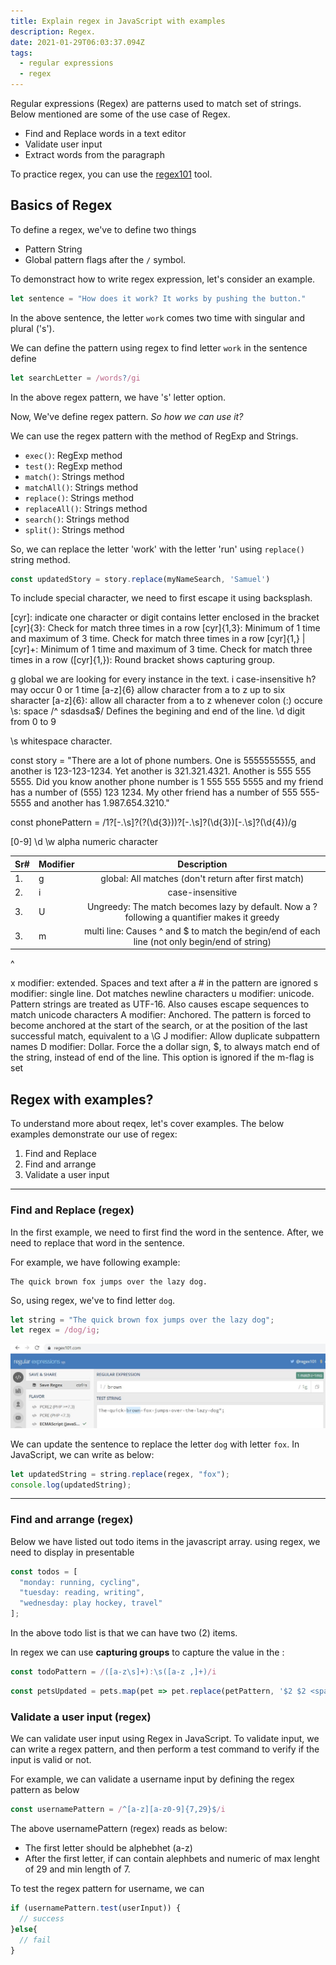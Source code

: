 ```yaml
---
title: Explain regex in JavaScript with examples
description: Regex.
date: 2021-01-29T06:03:37.094Z
tags:
  - regular expressions
  - regex
---
```


Regular expressions (Regex) are patterns used to match set of strings. Below mentioned are some of the use case of Regex.

- Find and Replace words in a text editor
- Validate user input
- Extract words from the paragraph

To practice regex, you can use the [regex101](https://regex101.com) tool.

## Basics of Regex

To define a regex, we've to define two things

- Pattern String
- Global pattern flags after the `/` symbol.

To demonstract how to write regex expression, let's consider an example.

```javascript
let sentence = "How does it work? It works by pushing the button."
```

In the above sentence, the letter `work` comes two time with singular and plural ('s').

We can define the pattern using regex to find letter `work` in the sentence define

```javascript
let searchLetter = /words?/gi
```

In the above regex pattern, we have 's' letter option.

Now, We've define regex pattern. *So how we can use it?*

We can use the regex pattern with the method of RegExp and Strings.

- `exec()`: RegExp method
- `test()`: RegExp method
- `match()`: Strings method
- `matchAll()`: Strings method
- `replace()`: Strings method
- `replaceAll()`: Strings method
- `search()`: Strings method
- `split()`: Strings method

So, we can replace the letter 'work' with the letter 'run' using `replace()` string method.

```javascript
const updatedStory = story.replace(myNameSearch, 'Samuel')
```



To include special character, we need to first escape it using backsplash.

[cyr]: indicate one character or digit contains letter enclosed in the bracket
[cyr]{3}: Check for match three times in a row
[cyr]{1,3}: Minimum of 1 time and maximum of 3 time. Check for match three times in a row
[cyr]{1,} | [cyr]+: Minimum of 1 time and maximum of 3 time. Check for match three times in a row
([cyr]{1,}): Round bracket shows capturing group.


g global we are looking for every instance in the text.
i case-insensitive
h? may occur 0 or 1 time
[a-z]{6} allow character from a to z up to six sharacter
[a-z]{6}: allow all character from a to z whenever colon (:) occure
\s: space
/^ sdasdsa$/ Defines the begining and end of the line.
\d digit from 0 to 9

\s whitespace character.

const story = "There are a lot of phone numbers. One is 5555555555, and another is 123-123-1234. Yet another is 321.321.4321. Another is 555 555 5555. Did you know another phone number is 1 555 555 5555 and my friend has a number of (555) 123 1234. My other friend has a number of 555 555-5555 and another has 1.987.654.3210."

const phonePattern = /1?[-.\s]?\(?(\d{3})\)?[-.\s]?(\d{3})[-.\s]?(\d{4})/g

[0-9] \d
\w alpha numeric character





|Sr# | Modifier | Description |
|:--- |:---- |:----:|
|1.| g | global: All matches (don't return after first match) |
|2.| i | case-insensitive |
|3.| U | Ungreedy: The match becomes lazy by default. Now a ? following a quantifier makes it greedy |
|3.| m | multi line: Causes ^ and $ to match the begin/end of each line (not only begin/end of string) |



^
 
x modifier: extended. Spaces and text after a # in the pattern are ignored
s modifier: single line. Dot matches newline characters
u modifier: unicode. Pattern strings are treated as UTF-16. Also causes escape sequences to match unicode characters
A modifier: Anchored. The pattern is forced to become anchored at the start of the search, or at the position of the last successful match, equivalent to a \G
J modifier: Allow duplicate subpattern names
D modifier: Dollar. Force the a dollar sign, $, to always match end of the string, instead of end of the line. This option is ignored if the m-flag is set







## Regex with examples?

To understand more about reqex, let's cover examples. The below examples demonstrate our use of regex:

1. Find and Replace
2. Find and arrange
3. Validate a user input

---

### Find and Replace (regex)

In the first example, we need to first find the word in the sentence. After, we need to replace that word in the sentence.

For example, we have following example: 

```
The quick brown fox jumps over the lazy dog.
```

So, using regex, we've to find letter `dog`.

```javascript
let string = "The quick brown fox jumps over the lazy dog";
let regex = /dog/ig;
```

![simple find regex](simple-regex.jpg)

We can update the sentence to replace the letter `dog` with letter `fox`. In JavaScript, we can write as below:

```javascript
let updatedString = string.replace(regex, "fox");
console.log(updatedString);
```

---

### Find and arrange (regex)

Below we have listed out todo items in the javascript array. using regex, we need to display in presentable 

```javascript
const todos = [
  "monday: running, cycling",
  "tuesday: reading, writing",
  "wednesday: play hockey, travel"
];
```

In the above todo list is that we can have two (2) items.

In regex we can use **capturing groups** to capture the value in the : 

```javascript
const todoPattern = /([a-z\s]+):\s([a-z ,]+)/i
```

```javascript
const petsUpdated = pets.map(pet => pet.replace(petPattern, '$2 $2 <span class="description">$1</span>'))
```

### Validate a user input (regex)

We can validate user input using Regex in JavaScript. To validate input, we can write a regex pattern, and then perform a test command to verify if the input is valid or not.

For example, we can validate a username input by defining the regex pattern as below

```javascript
const usernamePattern = /^[a-z][a-z0-9]{7,29}$/i
```

The above usernamePattern (regex) reads as below:

- The first letter should be alphebhet (a-z)
- After the first letter, if can contain alephbets and numeric of max lenght of 29 and min length of 7.

To test the regex pattern for username, we can 

```javascript
if (usernamePattern.test(userInput)) {
  // success
}else{
  // fail
}
```